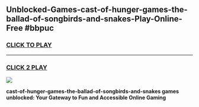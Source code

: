 
## Unblocked-Games-cast-of-hunger-games-the-ballad-of-songbirds-and-snakes-Play-Online-Free #bbpuc
<h3>
<a href="https://us.freeplayer.one?title=cast-of-hunger-games-the-ballad-of-songbirds-and-snakes&ref=10M">CLICK TO PLAY</a></h3>
<hr>

<h3>
<a href="https://us.freeplayer.one?title=cast-of-hunger-games-the-ballad-of-songbirds-and-snakes&ref=10M">CLICK 2 PLAY</a>
  
</h3>

<a href="https://us.freeplayer.one?title=cast-of-hunger-games-the-ballad-of-songbirds-and-snakes&ref=10M"><img src="https://clearcache.store/games.png"></a>


**cast-of-hunger-games-the-ballad-of-songbirds-and-snakes games unblocked: Your Gateway to Fun and Accessible Online Gaming**
